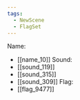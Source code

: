```yaml
---
tags:
  - NewScene
  - FlagSet
---
```

Name:
- [[name_10]]
Sound:
- [[sound_119]]
- [[sound_315]]
- [[sound_309]]
Flag:
- [[flag_9477]]
